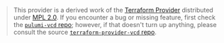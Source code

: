 > This provider is a derived work of the [Terraform Provider](https://github.com/terraform-providers/terraform-provider-vcd)
> distributed under [MPL 2.0](https://www.mozilla.org/en-US/MPL/2.0/). If you encounter a bug or missing feature,
> first check the [`pulumi-vcd` repo](/issues); however, if that doesn't turn up anything,
> please consult the source [`terraform-provider-vcd` repo](https://github.com/terraform-providers/terraform-provider-vcd/issues).
